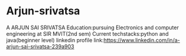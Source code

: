 # Arjun-srivatsa
A ARJUN SAI SRIVATSA   Education:pursuing Electronics and computer engineering at SIR MVIT(2nd sem)  Current techstacks:python and java(beginner level)  linkedin profile link:https://www.linkedin.com/in/a-arjun-sai-srivatsa-239a903                                                                              
